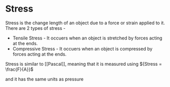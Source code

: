 # Stress

Stress is the change length of an object due to a force or strain applied to it. There are 2 types of stress - 

- Tensile Stress - It occuers when an object is stretched by forces acting at the ends.
- Compressive Stress - It occuers when an object is compressed by forces acting at the ends.

Stress is similar to [[Pascal]], meaning that it is measured using 
${Stress = \frac{F}{A}}$

and it has the same units as pressure